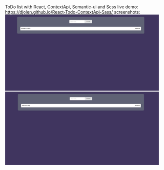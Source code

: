 ###
ToDo list with React, ContextApi, Semantic-ui and Scss
live demo: https://djolen.github.io/React-Todo-ContextApi-Sass/
screenshots: 
![screen1](https://github.com/Djolen/React-Todo-ContextApi-Sass/blob/master/Screenshot_1.jpg?raw=true)
![screen1](https://github.com/Djolen/React-Todo-ContextApi-Sass/blob/master/Screenshot_2.jpg?raw=true)
